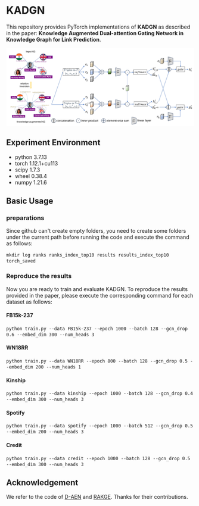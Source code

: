 # KADGN
This repository provides PyTorch implementations of **KADGN** as described in the paper: **Knowledge Augmented Dual-attention Gating Network in Knowledge Graph for Link Prediction**.


![framework](https://github.com/22zwChen/KADGN/blob/07ffcc09b47808bce4d3c606e7680c8c4a554e5e/framework.png)

## Experiment Environment
- python 3.7.13
- torch 1.12.1+cu113
- scipy 1.7.3
- wheel 0.38.4
- numpy 1.21.6



## Basic Usage

### preparations
Since github can't create empty folders, you need to create some folders under the current path before running the code and execute the command as follows:

    mkdir log ranks ranks_index_top10 results results_index_top10 torch_saved
    
### Reproduce the results
Now you are ready to train and evaluate KADGN. To reproduce the results provided in the paper, please execute the corresponding command for each dataset as follows:

#### FB15k-237
    python train.py --data FB15k-237 --epoch 1000 --batch 128 --gcn_drop 0.6 --embed_dim 300 --num_heads 3

#### WN18RR
    python train.py --data WN18RR --epoch 800 --batch 128 --gcn_drop 0.5 --embed_dim 200 --num_heads 1
    
#### Kinship
    python train.py --data kinship --epoch 1000 --batch 128 --gcn_drop 0.4 --embed_dim 300 --num_heads 3

#### Spotify
    python train.py --data spotify --epoch 1000 --batch 512 --gcn_drop 0.5 --embed_dim 200 --num_heads 3

#### Credit
    python train.py --data credit --epoch 1000 --batch 128 --gcn_drop 0.5 --embed_dim 300 --num_heads 3





## Acknowledgement
We refer to the code of [D-AEN](https://github.com/hcfun/D-AEN) and [RAKGE](https://github.com/learndatalab/RAKGE). Thanks for their contributions.
